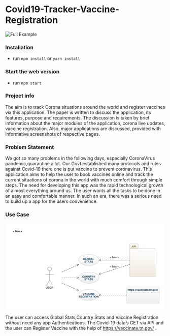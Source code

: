 # Covid19-Tracker-Vaccine-Registration





<img src="https://github.com/X1ucifer/Covid19-Tracker-Vaccine-Registration/blob/master/assets/vid.gif"  alt="Full Example" width='300'/>


### Installation

- run `npm install` or `yarn install`


### Start the web version

- run `npm start`

### Project info


 The aim is to track Corona situations  around the world and register vaccines via this application. The paper is written to discuss the application, its features, purpose and requirements. The discussion is taken by brief information about the major modules of the application, corona live updates, vaccine registration. Also, major applications are discussed, provided with informative screenshots of respective pages. 

### Problem Statement

We got so many problems in the following days, especially CoronaVirus pandemic,quarantine a lot. Our Govt established many protocols and rules against Covid-19 there one is put vaccine to prevent coronavirus. This application aims to help the user to book vaccines online and track the current situations of corona in the world with much comfort through simple steps. The need for developing this app was the rapid technological growth of almost everything around us. The user wants all the tasks to be done in an easy and comfortable manner. In such an era, there was a serious need to build up a app for the users convenience.

### Use Case

<img src="https://github.com/X1ucifer/Covid19-Tracker-Vaccine-Registration/blob/master/assets/class-diagram.png"  alt="Full Example" width='600'/>

The user can access Global Stats,Country Stats and Vaccine Registration without need any app Authentications. The Covid-19 data’s GET via API and the user can Register Vaccine with the help of  https://vaccinate.tn.gov/ .

